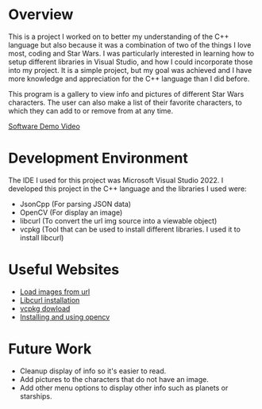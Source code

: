 # Overview

This is a project I worked on to better my understanding of the C++ language but also because it was a combination of two of the things I love most, coding and Star Wars. I was particularly interested in learning how to setup different libraries in Visual Studio, and how I could incorporate those into my project. It is a simple project, but my goal was achieved and I have more knowledge and appreciation for the C++ language than I did before. 

This program is a gallery to view info and pictures of different Star Wars characters. The user can also make a list of their favorite characters, to which they can add to or remove from at any time. 

[Software Demo Video](https://www.youtube.com/watch?v=uakejI1_ahg)

# Development Environment

The IDE I used for this project was Microsoft Visual Studio 2022. I developed this project in the C++ language and the libraries I used were:
* JsonCpp (For parsing JSON data)
* OpenCV (For display an image)
* libcurl (To convert the url img source into a viewable object)
* vcpkg (Tool that can be used to install different libraries. I used it to install libcurl)


# Useful Websites

* [Load images from url](https://answers.opencv.org/question/91344/load-image-from-url/)
* [Libcurl installation](https://stackoverflow.com/questions/53861300/how-do-you-properly-install-libcurl-for-use-in-visual-studio-2017)
* [vcpkg dowload](https://github.com/microsoft/vcpkg/tags)
* [Installing and using opencv](https://www.youtube.com/watch?v=trXs2r6xSnI&t=496s)

# Future Work

* Cleanup display of info so it's easier to read.
* Add pictures to the characters that do not have an image.
* Add other menu options to display other info such as planets or starships.
